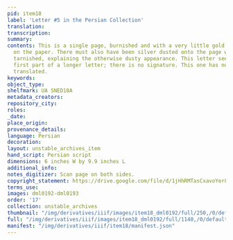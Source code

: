 ```yaml
---
pid: item18
label: 'Letter #5 in the Persian Collection'
translation:
transcription:
summary:
contents: This is a single page, burnished and with a very little gold dust sprinkled
  on the paper. There must also have been silver dusted onto the page which has since
  tarnished, explaining the otherwise dusty appearance. This letter seems to be the
  first part of a longer letter; there is no signature. This one has not yet been
  translated.
keywords:
object_type:
shelfmark: UA SNED18A
metadata_creators:
repository_city:
roles:
_date:
place_origin:
provenance_details:
language: Persian
decoration:
layout: unstable_archives_item
hand_script: Persian script
dimensions: 6 inches W by 9.9 inches L
additional_info:
notes_digitizer: Scan page on both sides.
copyright_statement: https://drive.google.com/file/d/1jHhRMTasCxavoYer89Wn8_Xn65nL0sW0/view?usp=sharing
terms_use:
images: dml0192-dml0193
order: '17'
collection: unstable_archives
thumbnail: "/img/derivatives/iiif/images/item18_dml0192/full/250,/0/default.jpg"
full: "/img/derivatives/iiif/images/item18_dml0192/full/1140,/0/default.jpg"
manifest: "/img/derivatives/iiif/item18/manifest.json"
---
```

